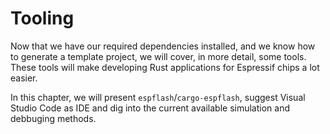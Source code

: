 # Tooling

Now that we have our required dependencies installed, and we know how to generate a
template project, we will cover, in more detail, some tools. These tools will make
developing Rust applications for Espressif chips a lot easier.

In this chapter, we will present `espflash`/`cargo-espflash`, suggest Visual Studio Code as IDE and dig into the
current available simulation and debbuging methods.
